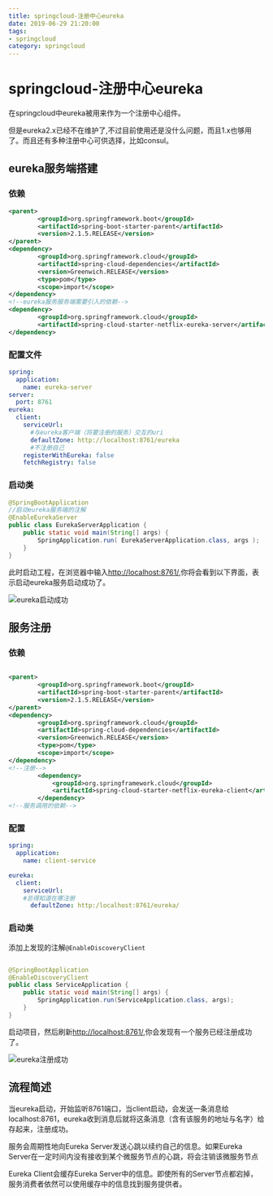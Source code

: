 ```yaml
---
title: springcloud-注册中心eureka
date: 2019-06-29 21:20:00
tags: 
- springcloud
category: springcloud
---
```


# springcloud-注册中心eureka

在springcloud中eureka被用来作为一个注册中心组件。
<!--more-->

但是eureka2.x已经不在维护了,不过目前使用还是没什么问题，而且1.x也够用了。而且还有多种注册中心可供选择，比如consul。

## eureka服务端搭建
### 依赖

```xml
<parent>
        <groupId>org.springframework.boot</groupId>
        <artifactId>spring-boot-starter-parent</artifactId>
        <version>2.1.5.RELEASE</version>
</parent>
<dependency>
        <groupId>org.springframework.cloud</groupId>
        <artifactId>spring-cloud-dependencies</artifactId>
        <version>Greenwich.RELEASE</version>
        <type>pom</type>
        <scope>import</scope>
</dependency>
<!--eureka服务服务端需要引入的依赖-->
<dependency>
        <groupId>org.springframework.cloud</groupId>
        <artifactId>spring-cloud-starter-netflix-eureka-server</artifactId>
</dependency>

```

### 配置文件

```yml
spring:
  application:
    name: eureka-server
server:
  port: 8761
eureka:
  client:
    serviceUrl:
      #与eureka客户端（将要注册的服务）交互的uri
      defaultZone: http://localhost:8761/eureka
      #不注册自己
    registerWithEureka: false
    fetchRegistry: false
```

### 启动类


```java
@SpringBootApplication
//启动eureka服务端的注解
@EnableEurekaServer
public class EurekaServerApplication {
    public static void main(String[] args) {
        SpringApplication.run( EurekaServerApplication.class, args );
    }
}
```

此时启动工程，在浏览器中输入[http://localhost:8761/](http://localhost:8761/),你将会看到以下界面，表示启动eureka服务启动成功了。

![eureka启动成功](/springcloud-注册中心eureka/eureka注册.png)

## 服务注册

### 依赖

```xml

<parent>
        <groupId>org.springframework.boot</groupId>
        <artifactId>spring-boot-starter-parent</artifactId>
        <version>2.1.5.RELEASE</version>
</parent>
<dependency>
        <groupId>org.springframework.cloud</groupId>
        <artifactId>spring-cloud-dependencies</artifactId>
        <version>Greenwich.RELEASE</version>
        <type>pom</type>
        <scope>import</scope>
</dependency>
<!--注册-->
        <dependency>
            <groupId>org.springframework.cloud</groupId>
            <artifactId>spring-cloud-starter-netflix-eureka-client</artifactId>
        </dependency>
<!--服务调用的依赖-->
```

### 配置

```yml
spring:
  application:
    name: client-service

eureka:
  client:
    serviceUrl:
    #总得知道在哪注册
      defaultZone: http:/localhost:8761/eureka/
```


### 启动类
添加上发现的注解`@EnableDiscoveryClient`

```java

@SpringBootApplication
@EnableDiscoveryClient
public class ServiceApplication {
    public static void main(String[] args) {
        SpringApplication.run(ServiceApplication.class, args);
    }
}


```

启动项目，然后刷新[http://localhost:8761/](http://localhost:8761/),你会发现有一个服务已经注册成功了。

![eureka注册成功](/springcloud-注册中心eureka/eureka-client.jpg)


## 流程简述

当eureka启动，开始监听8761端口，当client启动，会发送一条消息给localhost:8761，eureka收到消息后就将这条消息（含有该服务的地址与名字）给存起来，注册成功。

服务会周期性地向Eureka Server发送心跳以续约自己的信息。如果Eureka Server在一定时间内没有接收到某个微服务节点的心跳，将会注销该微服务节点

Eureka Client会缓存Eureka Server中的信息。即使所有的Server节点都宕掉，服务消费者依然可以使用缓存中的信息找到服务提供者。